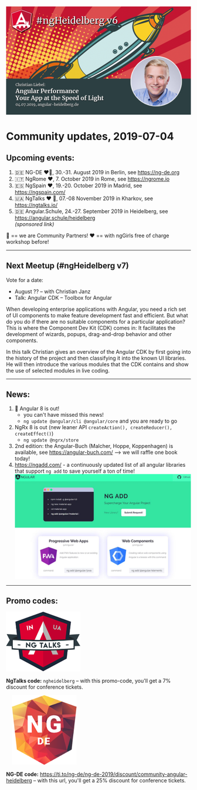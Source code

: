 ![ngHeidelbergv6.jpg](ngHeidelbergv6.png)

# Community updates, 2019-07-04

## Upcoming events:

1. 🇩🇪 NG-DE ❤️🤝, 30.-31. August 2019 in Berlin, see https://ng-de.org 
2. 🇮🇹 NgRome ❤️, 7. October 2019 in Rome, see https://ngrome.io
3. 🇪🇸 NgSpain ❤️, 19.-20. October 2019 in Madrid, see https://ngspain.com/
4. 🇺🇦 NgTalks ❤️ 🤝, 07.-08 November 2019 in Kharkov, see https://ngtalks.io/
5. 🇩🇪 Angular.Schule, 24.-27. September 2019 in Heidelberg, see https://angular.schule/heidelberg<br>_(sponsored link)_

🤝 == we are Community Partners!
❤️ == with ngGirls free of charge workshop before!

----

## Next Meetup (#ngHeidelberg v7)

Vote for a date:
* August ?? – with Christian Janz
* Talk: Angular CDK – Toolbox for Angular

When developing enterprise applications with Angular, you need a rich set of UI components to make feature development fast and efficient. But what do you do if there are no suitable components for a particular application? This is where the Component Dev Kit (CDK) comes in: It facilitates the development of wizards, popups, drag-and-drop behavior and other components.

In this talk Christian gives an overview of the Angular CDK by first going into the history of the project and then classifying it into the known UI libraries. He will then introduce the various modules that the CDK contains and show the use of selected modules in live coding. 

----

## News:

1. 🚀 Angular 8 is out!
   * you can't have missed this news!
   * `ng update @angular/cli @angular/core` and you are ready to go
1. NgRx 8 is out (new leaner API `createAction(), createReducer(), createEffect()`)
   * `ng update @ngrx/store`
1. 2nd edition: the Angular-Buch (Malcher, Hoppe, Koppenhagen) is available, see https://angular-buch.com/ --> we will raffle one book today!
2. https://ngadd.com/ - a continuously updated list of all angular libraries that support `ng add` to save yourself a ton of time!
   ![screenshot](ngHeidelbergv6_ng-add.jpg)


----


## Promo codes:


<img src="logos/NgTalks_logo.svg" width="40%" alt="NgTalks logo">

**NgTalks code:** `ngheidelberg` – with this promo-code, you'll get a 7% discount for conference tickets.  


&nbsp; &nbsp; <img src="logos/ng-de-logo.svg" width="35%" alt="NG-DE logo">


**NG-DE code:** https://ti.to/ng-de/ng-de-2019/discount/community-angular-heidelberg – with this url, you'll get a 25% discount for conference tickets.  
